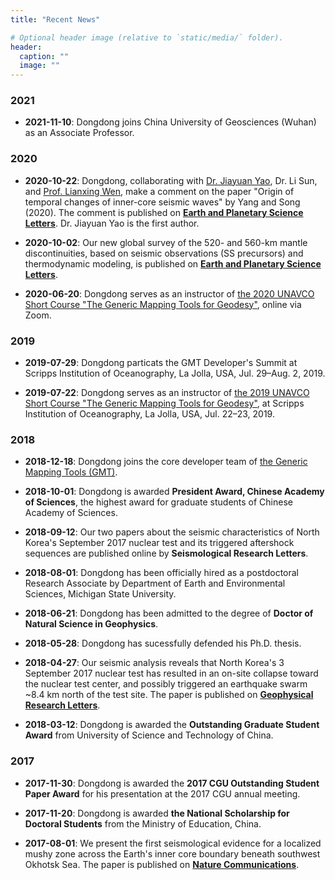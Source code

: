 ```yaml
---
title: "Recent News"

# Optional header image (relative to `static/media/` folder).
header:
  caption: ""
  image: ""
---
```


### 2021

- **2021-11-10**:
  Dongdong joins China University of Geosciences (Wuhan) as an Associate Professor.

### 2020

- **2020-10-22**:
  Dongdong, collaborating with [Dr. Jiayuan Yao](https://www.ntu.edu.sg/home/jiayuanyao/), Dr. Li Sun, and [Prof. Lianxing Wen](http://geophysics.geo.sunysb.edu/wen/),
  make a comment on the paper "Origin of temporal changes of inner-core seismic waves" by Yang and Song (2020).
  The comment is published on [**Earth and Planetary Science Letters**](https://doi.org/10.1016/j.epsl.2020.116640).
  Dr. Jiayuan Yao is the first author.

- **2020-10-02**:
  Our new global survey of the 520- and 560-km mantle discontinuities,
  based on seismic observations (SS precursors) and thermodynamic modeling,
  is published on [**Earth and Planetary Science Letters**](https://doi.org/10.1016/j.epsl.2020.116600).

- **2020-06-20**:
  Dongdong serves as an instructor of
  [the 2020 UNAVCO Short Course "The Generic Mapping Tools for Geodesy"](https://www.unavco.org/education/professional-development/short-courses/2020/geodetic-gmt/geodetic-gmt.html),
  online via Zoom.

### 2019

- **2019-07-29**:
  Dongdong particats the GMT Developer's Summit at Scripps Institution of
  Oceanography, La Jolla, USA, Jul. 29–Aug. 2, 2019.

- **2019-07-22**:
  Dongdong serves as an instructor of
  [the 2019 UNAVCO Short Course "The Generic Mapping Tools for Geodesy"](https://www.unavco.org/education/professional-development/short-courses/2019/geodetic-gmt/geodetic-gmt.html),
  at Scripps Institution of Oceanography,
  La Jolla, USA, Jul. 22–23, 2019.

### 2018

-   **2018-12-18**:
    Dongdong joins the core developer team of [the Generic Mapping Tools (GMT)](https://www.generic-mapping-tools.org/).

-   **2018-10-01**:
    Dongdong is awarded **President Award, Chinese Academy of Sciences**,
    the highest award for graduate students of Chinese Academy of Sciences.

-   **2018-09-12**:
    Our two papers about the seismic characteristics of North Korea's September 2017
    nuclear test and its triggered aftershock sequences are published online
    by **Seismological Research Letters**.

-   **2018-08-01**:
    Dongdong has been officially hired as a postdoctoral Research Associate by Department of
    Earth and Environmental Sciences, Michigan State University.

-   **2018-06-21**:
    Dongdong has been admitted to the degree of **Doctor of Natural Science in Geophysics**.

-   **2018-05-28**:
    Dongdong has sucessfully defended his Ph.D. thesis.

-   **2018-04-27**:
    Our seismic analysis reveals that North Korea's 3 September 2017 nuclear test
    has resulted in an on-site collapse toward the nuclear test center, and
    possibly triggered an earthquake swarm ~8.4 km north of the test site.
    The paper is published on [**Geophysical Research Letters**](https://doi.org/10.1029/2018GL077649).

-   **2018-03-12**:
    Dongdong is awarded the **Outstanding Graduate Student Award**
    from University of Science and Technology of China.

### 2017

-   **2017-11-30**:
    Dongdong is awarded the **2017 CGU Outstanding Student Paper Award**
    for his presentation at the 2017 CGU annual meeting.

-   **2017-11-20**:
    Dongdong is awarded **the National Scholarship for Doctoral Students**
    from the Ministry of Education, China.

-   **2017-08-01**:
    We present the first seismological evidence for a localized mushy zone
    across the Earth's inner core boundary beneath southwest Okhotsk Sea.
    The paper is published on [**Nature Communications**](https://doi.org/10.1038/s41467-017-00229-9).
